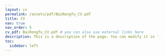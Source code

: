 ```yaml
---
layout: cv
permalink: /assets/pdf/BaiRongfu_CV.pdf
title: CV
nav: true
nav_order: 5
cv_pdf: BaiRongfu_CV.pdf # you can also use external links here
description: This is a description of the page. You can modify it in '_pages/cv.md'. You can also change or remove the top pdf download button.
toc:
  sidebar: left
---
```

